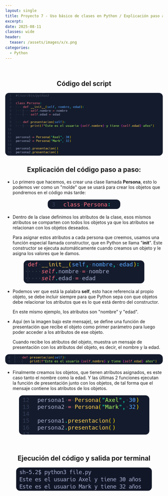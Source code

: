 ```yaml
---
layout: single
title: Proyecto 7 - Uso básico de clases en Python / Explicación paso a paso
excerpt: 
date: 2025-08-11
classes: wide
header:
  teaser: /assets/images/x/x.png
categories:
  - Python
---
```


<br>

<h2 align="center"><strong>Código del script</strong></h2>

<p align="center">
  <img src="/assets/images/python/46.png" style="border-radius: 12px;">
</p>


<h2 align="center"><strong>Explicación del código paso a paso:</strong></h2>

- Lo primero que hacemos, es crear una clase llamada **Persona**, esto lo podemos ver como un "molde" que se usará para crear los objetos que pondremos en el código más tarde:

<p align="center">
  <img src="/assets/images/python/47.png" style="border-radius: 12px;">
</p>

- Dentro de la clase definimos los atributos de la clase, esos mismos atributos se comparten con todos los objetos ya que los atributos se relacionan con los objetos deseados. 
 
    Para asignar estos atributos a cada persona que creemos, usamos una función especial llamada constructor, que en Python se llama "**__init__**". Este constructor se ejecuta automáticamente cuando creamos un objeto y le asigna los valores que le damos.

<p align="center">
  <img src="/assets/images/python/48.png" style="border-radius: 12px;">
</p>

- Podemos ver que está la palabra **self**, esto hace referencia al propio objeto, se debe incluir siempre para que Python sepa con que objetos debe relacionar los atributos que es lo que está dentro del constructor. 

    En este mismo ejemplo, los atributos son "nombre" y "edad".

- Aquí (en la imagen bajo este mensaje), se define una función de presentación que recibe el objeto como primer parámetro para luego poder acceder a los atributos de ese objeto. 

  Cuando recibe los atributos del objeto, muestra un mensaje de presentación con los atributos del objeto, es decir, el nombre y la edad.

<p align="center">
  <img src="/assets/images/python/49.png" style="border-radius: 12px;">
</p>

- Finalmente creamos los objetos, que tienen atributos asignados, es este caso tanto el nombre como la edad. Y las últimas 2 funciones ejecutan la función de presentación junto con los objetos, de tal forma que el mensaje contiene los atributos de los objetos. 

<p align="center">
  <img src="/assets/images/python/50.png" style="border-radius: 12px;">
</p>

<br>

<h2 align="center"><strong>Ejecución del código y salida por terminal</strong></h2>

<p align="center">
  <img src="/assets/images/python/51.png" style="border-radius: 12px;">
</p>